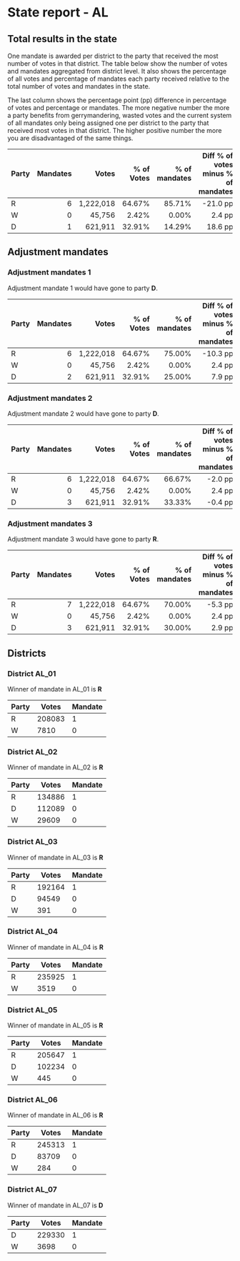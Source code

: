 # State report - AL

## Total results in the state

One mandate is awarded per district to the party that received the most number of votes in that district. The table below show the number of votes and mandates aggregated from district level. It also shows the percentage of  all votes and percentage of mandates each party received relative to the total number of votes and mandates in the state.

The last column shows the percentage point (pp) difference in percentage of votes and percentage or mandates. The more negative number the more a party benefits from gerrymandering, wasted votes and the current system of all mandates only being assigned one per district to the party that received most votes in that district. The higher positive number the more you are disadvantaged of the same things.

| Party | Mandates | Votes | % of Votes |  % of mandates | Diff % of votes minus % of mandates |
|---|--:|--:|--:|--:|--:|
|R|6|1,222,018|64.67%|85.71%|-21.0 pp|
|W|0|45,756|2.42%|0.00%|2.4 pp|
|D|1|621,911|32.91%|14.29%|18.6 pp|

## Adjustment mandates

### Adjustment mandates 1

Adjustment mandate 1 would have gone to party **D**.

| Party | Mandates | Votes | % of Votes |  % of mandates | Diff % of votes minus % of mandates |
|---|--:|--:|--:|--:|--:|
|R|6|1,222,018|64.67%|75.00%|-10.3 pp|
|W|0|45,756|2.42%|0.00%|2.4 pp|
|D|2|621,911|32.91%|25.00%|7.9 pp|

### Adjustment mandates 2

Adjustment mandate 2 would have gone to party **D**.

| Party | Mandates | Votes | % of Votes |  % of mandates | Diff % of votes minus % of mandates |
|---|--:|--:|--:|--:|--:|
|R|6|1,222,018|64.67%|66.67%|-2.0 pp|
|W|0|45,756|2.42%|0.00%|2.4 pp|
|D|3|621,911|32.91%|33.33%|-0.4 pp|

### Adjustment mandates 3

Adjustment mandate 3 would have gone to party **R**.

| Party | Mandates | Votes | % of Votes |  % of mandates | Diff % of votes minus % of mandates |
|---|--:|--:|--:|--:|--:|
|R|7|1,222,018|64.67%|70.00%|-5.3 pp|
|W|0|45,756|2.42%|0.00%|2.4 pp|
|D|3|621,911|32.91%|30.00%|2.9 pp|


## Districts


### District AL_01
Winner of mandate in AL_01 is **R**

| Party | Votes | Mandate |
|---|---|---|
|R|208083|1
|W|7810|0

### District AL_02
Winner of mandate in AL_02 is **R**

| Party | Votes | Mandate |
|---|---|---|
|R|134886|1
|D|112089|0
|W|29609|0

### District AL_03
Winner of mandate in AL_03 is **R**

| Party | Votes | Mandate |
|---|---|---|
|R|192164|1
|D|94549|0
|W|391|0

### District AL_04
Winner of mandate in AL_04 is **R**

| Party | Votes | Mandate |
|---|---|---|
|R|235925|1
|W|3519|0

### District AL_05
Winner of mandate in AL_05 is **R**

| Party | Votes | Mandate |
|---|---|---|
|R|205647|1
|D|102234|0
|W|445|0

### District AL_06
Winner of mandate in AL_06 is **R**

| Party | Votes | Mandate |
|---|---|---|
|R|245313|1
|D|83709|0
|W|284|0

### District AL_07
Winner of mandate in AL_07 is **D**

| Party | Votes | Mandate |
|---|---|---|
|D|229330|1
|W|3698|0
